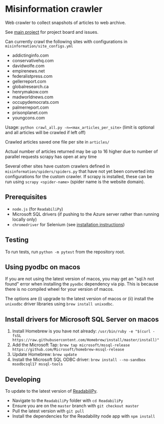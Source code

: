 # Misinformation crawler
Web crawler to collect snapshots of articles to web archive.

See [main project](https://github.com/alan-turing-institute/misinformation) for project board and issues.

Can currently crawl the following sites with configurations in `misinformation/site_configs.yml`
- addictinginfo.com
- conservativehq.com
- davidwolfe.com
- empirenews.net
- federalistpress.com
- gellerreport.com
- globalresearch.ca
- henrymakow.com
- madworldnews.com
- occupydemocrats.com
- palmerreport.com
- prisonplanet.com
- youngcons.com

Usage: `python crawl_all.py -n=<max_articles_per_site>` (limit is optional and all articles will be crawled if left off)

Crawled articles saved one file per site in `articles/`

Actual number of articles returned may be up to 16 higher due to number of parallel requests scrapy has open at any time

Several other sites have custom crawlers defined in `misinformation/spiders/spiders.py` that have not yet been
converted into configurations for the custom crawler. If scrapy is installed, these can be run using
`scrapy <spider-name>` (spider name is the website domain).

## Prerequisites
- `node.js` (for `ReadabiliPy`)
- Microsoft SQL drivers (if pushing to the Azure server rather than running locally only)
- `chromedriver` for Selenium (see [installation instructions](https://selenium-python.readthedocs.io/installation.html))

## Testing
To run tests, run `python -m pytest` from the repository root.

## Using pyodbc on macos
If you are not using the latest version of macos, you may get an "sql.h not found" error when installing the `pyodbc`
dependency via pip. This is because there is no compiled wheel for your version of macos.

The options are (i) upgrade to the latest version of macos or (ii) install the `unixodbc` driver libraries using `brew install unixodbc`.

## Install drivers for Microsoft SQL Server on macos
1. Install Homebrew is you have not already: `/usr/bin/ruby -e "$(curl -fsSL https://raw.githubusercontent.com/Homebrew/install/master/install)"`
2. Add the Microsoft Tap: `brew tap microsoft/mssql-release https://github.com/Microsoft/homebrew-mssql-release`
3. Update Homebrew: `brew update`
4. Install the Microsoft SQL ODBC driver: `brew install --no-sandbox msodbcsql17 mssql-tools`

## Developing
To update to the latest version of [ReadabiliPy](https://github.com/martintoreilly/ReadabiliPy/blob/features/14-plain-content-structure/README.md).
- Navigate to the `ReadabiliPy` folder with `cd ReadabiliPy`
- Ensure you are on the `master` branch with `git checkout master`
- Pull the latest version with `git pull`
- Install the dependencies for the Readability node app with `npm install`
